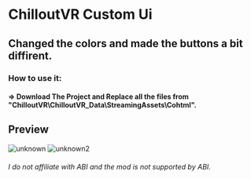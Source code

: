 # ChilloutVR Custom Ui

## Changed the colors and made the buttons a bit diffirent.

### How to use it:
#### => Download The Project and Replace all the files from "ChilloutVR\ChilloutVR_Data\StreamingAssets\Cohtml".

## Preview
![unknown](https://user-images.githubusercontent.com/74219635/184420498-73fdf68d-a42d-4d97-b552-3ffa83acf569.png)
![unknown2](https://user-images.githubusercontent.com/74219635/184420501-0b54ba5a-e065-4377-b514-a7b7306e1b7a.png)
###### I do not affiliate with ABI and the mod is not supported by ABI.
